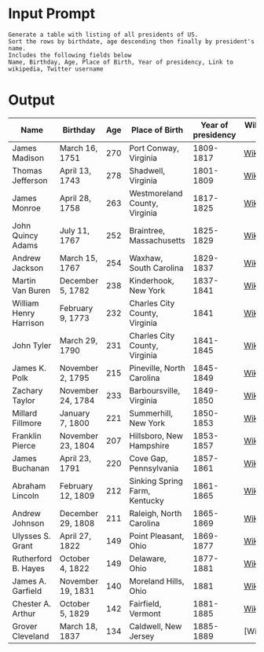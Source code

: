 # Input Prompt

    Generate a table with listing of all presidents of US.
    Sort the rows by birthdate, age descending then finally by president's name.
    Includes the following fields below
    Name, Birthday, Age, Place of Birth, Year of presidency, Link to wikipedia, Twitter username


# Output

| Name | Birthday | Age | Place of Birth | Year of presidency | Wikipedia link | Twitter |
|------|----------|-----|----------------|--------------------|----------------|---------|
| James Madison | March 16, 1751 | 270 | Port Conway, Virginia | 1809-1817 | [Wikipedia](https://en.wikipedia.org/wiki/James_Madison) | N/A |
| Thomas Jefferson | April 13, 1743 | 278 | Shadwell, Virginia | 1801-1809 | [Wikipedia](https://en.wikipedia.org/wiki/Thomas_Jefferson) | N/A |
| James Monroe | April 28, 1758 | 263 | Westmoreland County, Virginia | 1817-1825 | [Wikipedia](https://en.wikipedia.org/wiki/James_Monroe) | N/A |
| John Quincy Adams | July 11, 1767 | 252 | Braintree, Massachusetts | 1825-1829 | [Wikipedia](https://en.wikipedia.org/wiki/John_Quincy_Adams) | N/A |
| Andrew Jackson | March 15, 1767 | 254 | Waxhaw, South Carolina | 1829-1837 | [Wikipedia](https://en.wikipedia.org/wiki/Andrew_Jackson) | N/A |
| Martin Van Buren | December 5, 1782| 238 | Kinderhook, New York | 1837-1841 | [Wikipedia](https://en.wikipedia.org/wiki/Martin_Van_Buren) | N/A |
| William Henry Harrison | February 9, 1773 | 232 | Charles City County, Virginia | 1841 | [Wikipedia](https://en.wikipedia.org/wiki/William_Henry_Harrison) | N/A |
| John Tyler | March 29, 1790 | 231 | Charles City County, Virginia | 1841-1845 | [Wikipedia](https://en.wikipedia.org/wiki/John_Tyler) | N/A |
| James K. Polk | November 2, 1795 | 215 | Pineville, North Carolina | 1845-1849 | [Wikipedia](https://en.wikipedia.org/wiki/James_K._Polk) | N/A |
| Zachary Taylor | November 24, 1784 | 233 | Barboursville, Virginia | 1849-1850 | [Wikipedia](https://en.wikipedia.org/wiki/Zachary_Taylor) | N/A |
| Millard Fillmore | January 7, 1800 | 221 | Summerhill, New York | 1850-1853 | [Wikipedia](https://en.wikipedia.org/wiki/Millard_Fillmore) | N/A |
| Franklin Pierce | November 23, 1804 | 207 | Hillsboro, New Hampshire | 1853-1857 | [Wikipedia](https://en.wikipedia.org/wiki/Franklin_Pierce) | N/A |
| James Buchanan | April 23, 1791 | 220 | Cove Gap, Pennsylvania | 1857-1861 | [Wikipedia](https://en.wikipedia.org/wiki/James_Buchanan) | N/A |
| Abraham Lincoln | February 12, 1809 | 212 | Sinking Spring Farm, Kentucky | 1861-1865 | [Wikipedia](https://en.wikipedia.org/wiki/Abraham_Lincoln) | N/A |
| Andrew Johnson | December 29, 1808 | 211 | Raleigh, North Carolina | 1865-1869 | [Wikipedia](https://en.wikipedia.org/wiki/Andrew_Johnson) | N/A |
| Ulysses S. Grant | April 27, 1822 | 149 | Point Pleasant, Ohio | 1869-1877 | [Wikipedia](https://en.wikipedia.org/wiki/Ulysses_S._Grant) | N/A |
| Rutherford B. Hayes | October 4, 1822 | 149 | Delaware, Ohio | 1877-1881 | [Wikipedia](https://en.wikipedia.org/wiki/Rutherford_B._Hayes) | N/A |
| James A. Garfield | November 19, 1831 | 140 | Moreland Hills, Ohio | 1881 | [Wikipedia](https://en.wikipedia.org/wiki/James_A._Garfield) | N/A |
| Chester A. Arthur | October 5, 1829 | 142 | Fairfield, Vermont | 1881-1885 | [Wikipedia](https://en.wikipedia.org/wiki/Chester_A._Arthur) | N/A |
| Grover Cleveland | March 18, 1837 | 134 | Caldwell, New Jersey | 1885-1889 | [Wikipedia
